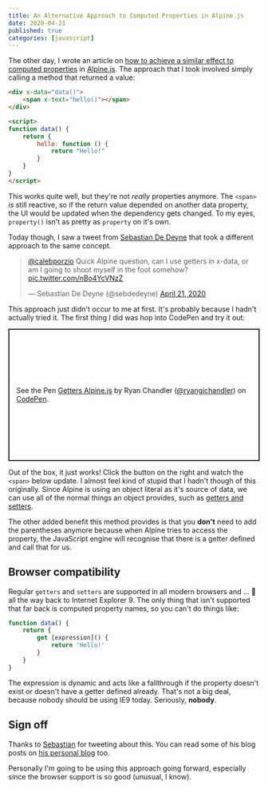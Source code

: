```yaml
---
title: An Alternative Approach to Computed Properties in Alpine.js
date: 2020-04-21
published: true
categories: [javascript]
---
```


The other day, I wrote an article on [how to achieve a similar effect to computed properties](/articles/pseudo-computed-properties-in-alpine) in [Alpine.js](https://github.com/alpinejs/alpine). The approach that I took involved simply calling a method that returned a value:

```html
<div x-data="data()">
    <span x-text="hello()"></span>
</div>

<script>
function data() {
    return {
        hello: function () {
            return "Hello!"
        }
    }
}
</script>
```

This works quite well, but they're not _really_ properties anymore. The `<span>` _is_ still reactive, so if the return value depended on another data property, the UI would be updated when the dependency gets changed. To my eyes, `property()` isn't as pretty as `property` on it's own.

Today though, I saw a tweet from [Sebastian De Deyne](https://twitter.com/sebdedeyne) that took a different approach to the same concept.

<div class="flex justify-center">
<blockquote class="twitter-tweet"><p lang="en" dir="ltr"><a href="https://twitter.com/calebporzio?ref_src=twsrc%5Etfw">@calebporzio</a> Quick Alpine question, can I use getters in x-data, or am I going to shoot myself in the foot somehow? <a href="https://t.co/nBo4YcVNzZ">pic.twitter.com/nBo4YcVNzZ</a></p>&mdash; Sebastian De Deyne (@sebdedeyne) <a href="https://twitter.com/sebdedeyne/status/1252562642172067840?ref_src=twsrc%5Etfw">April 21, 2020</a></blockquote> <script async src="https://platform.twitter.com/widgets.js" charset="utf-8"></script>
</div>

This approach just didn't occur to me at first. It's probably because I hadn't actually tried it. The first thing I did was hop into CodePen and try it out:

<p class="codepen" data-height="265" data-theme-id="dark" data-default-tab="js,result" data-user="ryangjchandler" data-slug-hash="rNOWBrB" style="height: 265px; box-sizing: border-box; display: flex; align-items: center; justify-content: center; border: 2px solid; margin: 1em 0; padding: 1em;" data-pen-title="Getters Alpine.js">
  <span>See the Pen <a href="https://codepen.io/ryangjchandler/pen/rNOWBrB">
  Getters Alpine.js</a> by Ryan Chandler (<a href="https://codepen.io/ryangjchandler">@ryangjchandler</a>)
  on <a href="https://codepen.io">CodePen</a>.</span>
</p>
<script async src="https://static.codepen.io/assets/embed/ei.js"></script>

Out of the box, it just works! Click the button on the right and watch the `<span>` below update. I almost feel kind of stupid that I hadn't though of this originally. Since Alpine is using an object literal as it's source of data, we can use all of the normal things an object provides, such as [getters and setters](https://javascript.info/property-accessors).

The other added benefit this method provides is that you **don't** need to add the parentheses anymore because when Alpine tries to access the property, the JavaScript engine will recognise that there is a getter defined and call that for us.

## Browser compatibility

Regular `getters` and `setters` are supported in all modern browsers and ... 🥁 all the way back to Internet Explorer 9. The only thing that isn't supported that far back is computed property names, so you can't do things like:

```javascript
function data() {
    return {
        get [expression]() {
            return 'Hello!'
        }
    }
}
```

The expression is dynamic and acts like a fallthrough if the property doesn't exist or doesn't have a getter defined already. That's not a big deal, because nobody should be using IE9 today. Seriously, **nobody**.

## Sign off

Thanks to [Sebastian](https://twitter.com/sebdedeyne) for tweeting about this. You can read some of his blog posts on [his personal blog](https://sebastiandedeyne.com/) too.

Personally I'm going to be using this approach going forward, especially since the browser support is so good (unusual, I know).